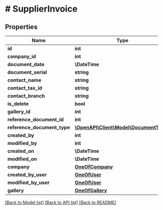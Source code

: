 # # SupplierInvoice

## Properties

Name | Type | Description | Notes
------------ | ------------- | ------------- | -------------
**id** | **int** |  | [optional]
**company_id** | **int** |  |
**document_date** | **\DateTime** |  |
**document_serial** | **string** |  | [optional]
**contact_name** | **string** |  | [optional]
**contact_tax_id** | **string** |  | [optional]
**contact_branch** | **string** |  | [optional]
**is_delete** | **bool** |  | [optional]
**gallery_id** | **int** |  | [optional]
**reference_document_id** | **int** |  | [optional]
**reference_document_type** | [**\OpenAPI\Client\Model\DocumentTypes**](DocumentTypes.md) |  | [optional]
**created_by** | **int** |  | [optional]
**modified_by** | **int** |  | [optional]
**created_on** | **\DateTime** |  |
**modified_on** | **\DateTime** |  |
**company** | [**OneOfCompany**](OneOfCompany.md) |  | [optional]
**created_by_user** | [**OneOfUser**](OneOfUser.md) |  | [optional]
**modified_by_user** | [**OneOfUser**](OneOfUser.md) |  | [optional]
**gallery** | [**OneOfGallery**](OneOfGallery.md) |  | [optional]

[[Back to Model list]](../../README.md#models) [[Back to API list]](../../README.md#endpoints) [[Back to README]](../../README.md)

